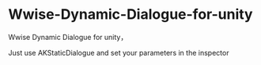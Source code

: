 # Wwise-Dynamic-Dialogue-for-unity
Wwise Dynamic Dialogue for unity，

Just use AKStaticDialogue and set your parameters in the inspector
